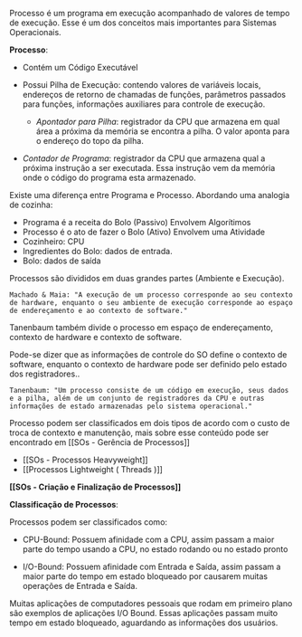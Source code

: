 Processo é um programa em execução acompanhado de valores de tempo de execução. Esse é um dos conceitos mais importantes para Sistemas Operacionais. 

**Processo**:

- Contém um Código Executável

- Possui Pilha de Execução: contendo valores de variáveis locais, endereços de retorno de chamadas de funções, parâmetros passados para funções, informações auxiliares para controle de execução.
	 - *Apontador para Pilha*: registrador da CPU que armazena em qual área a próxima da memória se encontra a pilha. O valor aponta para o endereço do topo da pilha.
	 
- *Contador de Programa*:  registrador da CPU que armazena qual a próxima instrução a ser executada. Essa instrução vem da memória onde o código do programa esta armazenado.

Existe uma diferença entre Programa e Processo. Abordando uma analogia de cozinha:

- Programa é a receita do Bolo (Passivo) Envolvem Algorítimos
- Processo é o ato de fazer o Bolo (Ativo) Envolvem uma Atividade
- Cozinheiro: CPU
- Ingredientes do Bolo: dados de entrada.
- Bolo: dados de saída

Processos são divididos em duas grandes partes (Ambiente e Execução).

	Machado & Maia: "A execução de um processo corresponde ao seu contexto de hardware, enquanto o seu ambiente de execução corresponde ao espaço de endereçamento e ao contexto de software."

Tanenbaum também divide o processo em espaço de endereçamento, contexto de hardware e contexto de software. 

Pode-se dizer que as informações de controle do SO define o contexto de software, enquanto o contexto de hardware pode ser definido pelo estado dos registradores.. 

	Tanenbaum: "Um processo consiste de um código em execução, seus dados e a pilha, além de um conjunto de registradores da CPU e outras informações de estado armazenadas pelo sistema operacional."

Processo podem ser classificados em dois tipos de acordo com o custo de troca de contexto e manutenção, mais sobre esse conteúdo pode ser encontrado em [[SOs - Gerência de Processos]]

- [[SOs - Processos Heavyweight]] 
- [[Processos Lightweight ( Threads )]]

**[[SOs - Criação e Finalização de Processos]]**

**Classificação de Processos**:

Processos podem ser classificados como:

- CPU-Bound: Possuem afinidade com a CPU, assim passam a maior parte do tempo usando a CPU, no estado rodando ou no estado pronto

- I/O-Bound: Possuem afinidade com Entrada e Saída, assim passam a maior parte do tempo em estado bloqueado por causarem muitas operações de Entrada e Saída.

Muitas aplicações de computadores pessoais que rodam em primeiro plano são exemplos de aplicações I/O Bound. Essas aplicações passam muito tempo em estado bloqueado, aguardando as informações dos usuários.